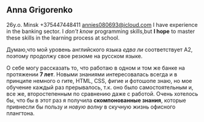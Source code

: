 ## Anna Grigorenko
26y.o. Minsk
+375447448411
annies080693@icloud.com
I have experience in the banking sector.
I *don't know* programming skills,but  **I hope** to master these skills in the learning process at school.

Думаю,что мой уровень английского языка *едва ли* соответствует А2, поэтому продолжу свое резюме на русском языке.

О себе могу рассказать то, что работаю в одном и том же банке на протяжении **7 лет**. Новыми знаниями интересовалась всегда и в принципе немного о гите, HTML, CSS, фигие и фотошопе знаю, но мое обучение каждый  раз прерывалось, т.к. оно было самостоятельным и, все же, второстепенным по сравнению даже с работой. Очень хотелось бы, что бы в этот раз я получила **скомпонованные знания**, которые привнесли бы пользу и *новую волну* в скучную жизнь офисного плангтона.


